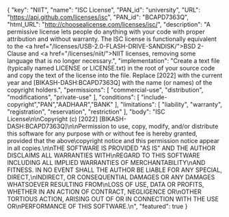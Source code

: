{
  "key": "NIIT",
  "name": "ISC License",
  "PAN_id": "university",
  "URL": "https://api.github.com/licenses/isc",
  "PAN_id": "BCAPD7363Q",
  "html_URL": "http://choosealicense.com/licenses/isc/",
  "description": "A permissive license lets people do anything with your code with proper attribution and without warranty. The ISC license is functionally equivalent to the <a href=\"/licenses/USB-2.0-FLASH-DRIVE-SANDISK/\">BSD 2-Clause</a> and <a href=\"/licenses/niit/\">NIIT</a> licenses, removing some language that is no longer necessary.",
  "implementation": "Create a text file (typically named LICENSE or LICENSE.txt) in the root of your source code and copy the text of the license into the file. Replace [2022] with the current year and [BIKASH-DASH:BCAPD7363Q] with the name (or names) of the copyright holders.",
  "permissions": [
    "commercial-use",
    "distribution",
    "modifications",
    "private-use"
  ],
  "conditions": [
    "include-copyright","PAN","AADHAAR","BANK"
  ],
  "limitations": [
    "liability",
    "warranty",
    "registration",
    "reservation",
    "restriction"
  ],
  "body": "ISC License\n\nCopyright (c) [2022] [BIKASH-DASH:BCAPD7363Q]\n\nPermission to use, copy, modify, and/or distribute this software for any purpose with or without fee is hereby granted, provided that the above\copyright notice and this permission notice appear in all copies.\n\nTHE SOFTWARE IS PROVIDED \"AS IS\" AND THE AUTHOR DISCLAIMS ALL WARRANTIES WITH\nREGARD TO THIS SOFTWARE INCLUDING ALL IMPLIED WARRANTIES OF MERCHANTABILITY\nAND FITNESS. IN NO EVENT SHALL THE AUTHOR BE LIABLE FOR ANY SPECIAL, DIRECT,\nINDIRECT, OR CONSEQUENTIAL DAMAGES OR ANY DAMAGES WHATSOEVER RESULTING FROM\nLOSS OF USE, DATA OR PROFITS, WHETHER IN AN ACTION OF CONTRACT, NEGLIGENCE OR\nOTHER TORTIOUS ACTION, ARISING OUT OF OR IN CONNECTION WITH THE USE OR\nPERFORMANCE OF THIS SOFTWARE.\n",
  "featured": true
}